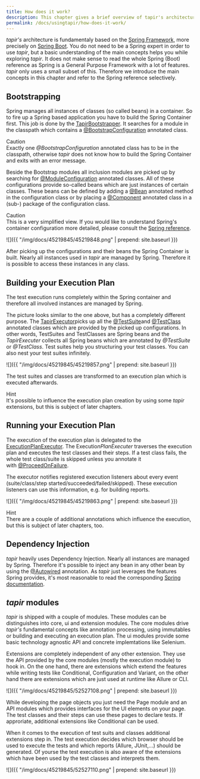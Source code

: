 ```yaml
---
title: How does it work?
description: This chapter gives a brief overview of tapir's architecture.
permalink: /docs/usingtapir/how-does-it-work/
---
```


<i>tapir's</i> architecture is fundamentaly based on the [Spring
Framework](https://projects.spring.io/spring-framework/), more precisely
on [Spring Boot](https://projects.spring.io/spring-boot/). You do not
need to be a Spring expert in order to use <i>tapir</i>, but a basic
understanding of the main concepts helps you while exploring <i>tapir</i>. It
does not make sense to read the whole Spring (Boot) reference as Spring
is a General Purpose Framework with a lot of features. <i>tapir</i> only uses a
small subset of this. Therefore we introduce the main concepts in this
chapter and refer to the Spring reference selectively.

## Bootstrapping

Spring manages all instances of classes (so called beans) in a
container. So to fire up a Spring based application you have to build
the Spring Container first. This job is done by the
[TapirBootstrapper](https://www.javadoc.io/page/de.bmiag.tapir/tapir/latest/de/bmiag/tapir/bootstrap/TapirBootstrapper.html).
It searches for a module in the classpath which contains
a [@BootstrapConfiguration](https://www.javadoc.io/page/de.bmiag.tapir/tapir/latest/de/bmiag/tapir/bootstrap/annotation/BootstrapConfiguration.html)
annotated class.

<div class="panel panel-warning">
  <div class="panel-heading">
    <div class="panel-title"><span class="fas fa-exclamation-circle"></span> Caution</div>
  </div>
  <div class="panel-body">
  Exactly one <i>@BootstrapConfiguration</i> annotated class has to be in the
  classpath, otherwise <i>tapir</i> does not know how to build the Spring
  Container and exits with an error message.
  </div>
</div>

Beside the Bootstrap modules all inclusion modules are picked up by
searching
for [@ModuleConfiguration](https://www.javadoc.io/page/de.bmiag.tapir/tapir/latest/de/bmiag/tapir/bootstrap/annotation/ModuleConfiguration.html)
annotated classes. All of these configurations provide so-called beans
which are just instances of certain classes. These beans can be defined
by adding
a [@Bean](https://docs.spring.io/spring/docs/current/javadoc-api/org/springframework/context/annotation/Bean.html)
annotated method in the configuration class or by placing a
[@Component](https://docs.spring.io/spring/docs/current/javadoc-api/org/springframework/stereotype/Component.html)
annotated class in a (sub-) package of the configuration class.

<div class="panel panel-warning">
  <div class="panel-heading">
    <div class="panel-title"><span class="fas fa-exclamation-circle"></span> Caution</div>
  </div>
  <div class="panel-body">
  This is a very simplified view. If you would like to understand Spring's
  container configuration more detailed, please consult the <a href="http://docs.spring.io/spring/docs/current/spring-framework-reference/htmlsingle/#beans-java">Spring
  reference</a>.
  </div>
</div>

![]({{ "/img/docs/45219845/45219848.png" | prepend: site.baseurl }})

After picking up the configurations and their beans the Spring Container
is built. Nearly all instances used in <i>tapir</i> are managed by Spring.
Therefore it is possible to access these instances in any class. 

## Building your Execution Plan

The test execution runs completely within the Spring container and
therefore all involved instances are managed by Spring.

The picture looks similar to the one above, but has a completely
different purpose. The
[TapirExecutor](https://www.javadoc.io/page/de.bmiag.tapir/tapir/latest/de/bmiag/tapir/execution/TapirExecutor.html)picks
up all
the [@TestSuite](https://www.javadoc.io/page/de.bmiag.tapir/tapir/latest/de/bmiag/tapir/execution/annotations/suite/TestSuite.html)and
[@TestClass](https://www.javadoc.io/page/de.bmiag.tapir/tapir/latest/de/bmiag/tapir/execution/annotations/testclass/TestClass.html)
annotated classes which are provided by the picked up configurations. In
other words, TestSuites and TestClasses are Spring beans and the
*TapirExecuter* collects all Spring beans which are annotated
by *@TestSuite* or *@TestClass*. Test suites help you structuring your
test classes. You can also nest your test suites infinitely.

![]({{ "/img/docs/45219845/45219857.png" | prepend: site.baseurl }})

The test suites and classes are transformed to an execution plan which
is executed afterwards.

<div class="panel panel-info">
  <div class="panel-heading">
    <div class="panel-title"><span class="fas fa-info-circle"></span> Hint</div>
  </div>
  <div class="panel-body">
  It's possible to influence the execution plan creation by using some
  <i>tapir</i> extensions, but this is subject of later chapters.
  </div>
</div>

## Running your Execution Plan

The execution of the execution plan is delegated to the
[ExecutionPlanExecutor](https://www.javadoc.io/page/de.bmiag.tapir/tapir/latest/de/bmiag/tapir/execution/executor/ExecutionPlanExecutor.html).
The Executio*nPlanExecuter* traverses the execution plan and executes
the test classes and their steps. If a test class fails, the whole test
class/suite is skipped unless you annotate it
with [@ProceedOnFailure](https://www.javadoc.io/page/de.bmiag.tapir/tapir/latest/de/bmiag/tapir/execution/annotations/behaviour/ProceedOnFailure.html).

The executor notifies registered execution listeners about every event
(suite/class/step started/succeeded/failed/skipped). These execution
listeners can use this information, e.g. for building reports.

![]({{ "/img/docs/45219845/45219863.png" | prepend: site.baseurl }})

<div class="panel panel-info">
  <div class="panel-heading">
    <div class="panel-title"><span class="fas fa-info-circle"></span> Hint</div>
  </div>
  <div class="panel-body">
  There are a couple of additional annotations which influence the
  execution, but this is subject of later chapters, too.
  </div>
</div>

## Dependency Injection

<i>tapir</i> heavily uses Dependency Injection. Nearly all instances are
managed by Spring. Therefore it's possible to inject any bean in any
other bean by using
the [@Autowired](http://docs.spring.io/spring-framework/docs/current/javadoc-api/org/springframework/beans/factory/annotation/Autowired.html)
annotation. As <i>tapir</i> just leverages the features Spring provides, it's
most reasonable to read the corresponding [Spring
documentation](http://docs.spring.io/spring/docs/current/spring-framework-reference/htmlsingle/#beans-dependencies).

## <i>tapir</i> modules

<i>tapir</i> is shipped with a couple of modules. These modules can be
distinguishes into core, ui and extension modules. The core modules
drive <i>tapir's</i> fundamental concepts like annotation processing, using
immutables or building and executing an execution plan. The ui modules
provide some basic technology agnostic API and concrete implemtations
like Selenium.

Extensions are completely independent of any other extension. They use
the API provided by the core modules (mostly the execution module) to
hook in. On the one hand, there are extensions which extend the features
while writing tests like Conditional, Configuration and Variant, on the
other hand there are extensions which are just used at runtime like
Allure or CLI.

![]({{ "/img/docs/45219845/52527108.png" | prepend: site.baseurl }})

While developing the page objects you just need the Page module and an
API modules which provides interfaces for the UI elements on your page.
The test classes and their steps can use these pages to declare tests.
If approriate, additional extensions like Conditional can be used.

When it comes to the execution of test suits and classes additional
extensions step in. The test execution decides which browser should be
used to execute the tests and which reports (Allure, JUnit,...) should
be generated. Of yourse the test execution is also aware of the
extensions which have been used by the test classes and interprets them.

![]({{ "/img/docs/45219845/52527110.png" | prepend: site.baseurl }})
